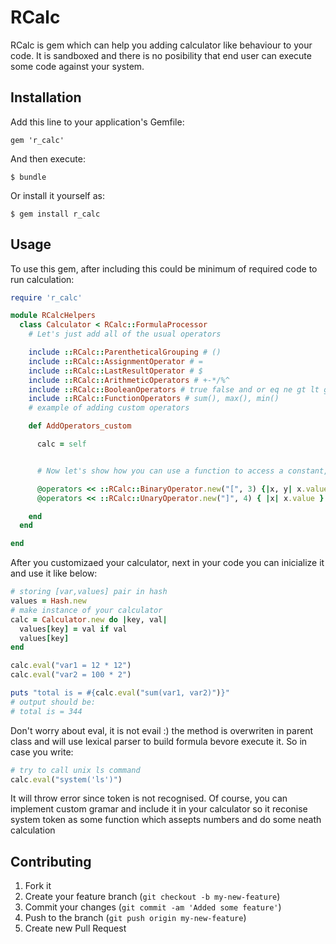 # RCalc

RCalc is gem which can help you adding calculator like behaviour to your code. It is sandboxed and there is no posibility that end user can execute some code against your system.

## Installation

Add this line to your application's Gemfile:

    gem 'r_calc'

And then execute:

    $ bundle

Or install it yourself as:

    $ gem install r_calc

## Usage

To use this gem, after including this could be minimum of required code to run calculation:

```ruby
require 'r_calc'

module RCalcHelpers
  class Calculator < RCalc::FormulaProcessor
    # Let's just add all of the usual operators

    include ::RCalc::ParentheticalGrouping # ()
    include ::RCalc::AssignmentOperator # =
    include ::RCalc::LastResultOperator # $
    include ::RCalc::ArithmeticOperators # +-*/%^
    include ::RCalc::BooleanOperators # true false and or eq ne gt lt ge le not
    include ::RCalc::FunctionOperators # sum(), max(), min()
    # example of adding custom operators

    def AddOperators_custom

      calc = self


      # Now let's show how you can use a function to access a constant, like PI

      @operators << ::RCalc::BinaryOperator.new("[", 3) {|x, y| x.value + y.value}
      @operators << ::RCalc::UnaryOperator.new("]", 4) { |x| x.value }

    end
  end

end
```

After you customizaed your calculator, next in your code you can inicialize it and use it like below:
```ruby
# storing [var,values] pair in hash
values = Hash.new
# make instance of your calculator
calc = Calculator.new do |key, val|
  values[key] = val if val
  values[key]
end

calc.eval("var1 = 12 * 12")
calc.eval("var2 = 100 * 2")

puts "total is = #{calc.eval("sum(var1, var2)")}"
# output should be: 
# total is = 344

```

Don't worry about eval, it is not evail :) the method is overwriten in parent class and will use lexical parser to build formula bevore execute it. So in case you write:

```ruby
# try to call unix ls command
calc.eval("system('ls')")

```

It will throw error since token is not recognised. Of course, you can implement custom gramar and include it in your calculator so it reconise system token as some function which assepts numbers and do some neath calculation


## Contributing

1. Fork it
2. Create your feature branch (`git checkout -b my-new-feature`)
3. Commit your changes (`git commit -am 'Added some feature'`)
4. Push to the branch (`git push origin my-new-feature`)
5. Create new Pull Request
